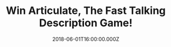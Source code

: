 ---
campaign-uuid: "c-71ff3d43-cb91-4953-bbcd-9c55787cb54c"
type: "Competition"
category: "Gifts"
date: "2018-06-01T16:00:00.000Z"
end-date: "2018-07-01T23:59:00.000Z"
disable-form: false
is_promoted: false
has_entry_page: true
title: "Win Articulate, The Fast Talking Description Game!"
competition-description: "<p>We have the funniest game on our hands ready for one\
  \ lucky NME AAA member to win: Articulate, The Fast Talking Description Game! Passionate\
  \ rivalries, animated banter, helpless laughter!</p>\r\n<p>Ready to spend the best\
  \ Friday night with your friends? Click below!</p>"
hero-header: "Win Articulate, The Fast Talking Description Game!"
terms-confirmation: "N/A"
banner-img: "https://assets.expresslyapp.com/asset-a248601a-4890-4aa7-8e38-a8da4c6be27c.jpg"
logo-left-href: "https://aaa.nme.com/"
logo-left-image: "https://assets.expresslyapp.com/asset-97f77cc4-deba-4213-9f40-967211a27ce9.jpg"
logo-left-title: "NME"
bg-image-hero: "https://assets.expresslyapp.com/asset-d7d9deec-6ca1-46a1-8d22-eff7df63785f.jpg"
bg-image-first: "https://assets.expresslyapp.com/asset-46b11d70-17d6-4d57-ac93-80e49769f352.jpg"
section1-content: "<p>Articulate's addictive, rip-roaring brand of fun is simply irresistible!\
  \ Played in teams, the idea is to describe as many words as possible to your team-mates\
  \ in just 30 seconds, without saying rhymes or sounds!</p>\r\n<p>Articulate draws\
  \ the shy from their shell and unites whole roomfuls of people in bouts of good\
  \ old-fashioned hysterical laughter!</p>\r\n<p>If you’re looking forward to spend\
  \ quality time with your loved ones, enter the form below and it could be yours!</p>"
entry-title: "Win Articulate, The Fast Talking Description Game!"
entry-content: "<p>Enter the draw to win the game that will make you laugh for hours,\
  \ Articulate, The Fast Talking Description Game! by completing the form below before\
  \ 23:59 on 1st July 2018.</p>"
has-winner: true
winner-title: "CONGRATULATIONS to Neil M. who won Articulate, The Fast Talking Description\
  \ Game!"
winner-banner: "https://assets.expresslyapp.com/asset-61b0ff6a-5e1e-4eb9-aaea-1471d03292ed.jpg"
prize-description: "Articulate, The Fast Talking Description Game!"
special-conditions: "Multiple entries are allowed up to one every day. Starting June\
  \ 6, 2018, the 24h interval between multiple entries resets at midnight every day."
---